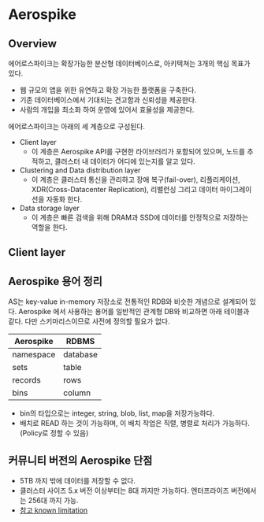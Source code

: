 # Aerospike
## Overview
에어로스파이크는 확장가능한 분산형 데이터베이스로, 아키텍쳐는 3개의 핵심 목표가 있다.

- 웹 규모의 앱을 위한 유연하고 확장 가능한 플랫폼을 구축한다.
- 기존 데이터베이스에서 기대되는 견고함과 신뢰성을 제공한다.
- 사람의 개입을 최소화 하여 운영에 있어서 효율성을 제공한다.

에어로스파이크는 아래의 세 계층으로 구성된다.
- Client layer
  - 이 계층은 Aerospike API를 구현한 라이브러리가 포함되어 있으며, 노드를 추적하고, 클러스터 내 데이터가 어디에 있는지를 알고 있다.
- Clustering and Data distribution layer
  - 이 계층은 클러스터 통신을 관리하고 장애 복구(fail-over), 리플리케이션, XDR(Cross-Datacenter Replication), 리밸런싱 그리고 데이터 마이그레이션을 자동화 한다.
- Data storage layer
  - 이 계층은 빠른 검색을 위해 DRAM과 SSD에 데이터를 안정적으로 저장하는 역할을 한다.

## Client layer




## Aerospike 용어 정리
AS는 key-value in-memory 저장소로 전통적인 RDB와 비슷한 개념으로 설계되어 있다. Aerospike 에서 사용하는 용어를 일반적인 관계형 DB와 비교하면 아래 테이블과 같다. 다만 스키마리스이므로 사전에 정의할 필요가 없다.

|Aerospike|RDBMS|
|---|---|
|namespace|database|
|sets|table|
|records|rows|
|bins|column|
 
- bin의 타입으로는 integer, string, blob, list, map을 저장가능하다.
- 배치로 READ 하는 것이 가능하며, 이 배치 작업은 직렬, 병렬로 처리가 가능하다. (Policy로 정할 수 있음)

## 커뮤니티 버전의 Aerospike 단점
- 5TB 까지 밖에 데이터를 저장할 수 없다.
- 클러스터 사이즈 5.x 버전 이상부터는 8대 까지만 가능하다. 엔터프라이즈 버전에서는 256대 까지 가능.
- [참고 known limitation](https://www.aerospike.com/docs/guide/limitations.html)
